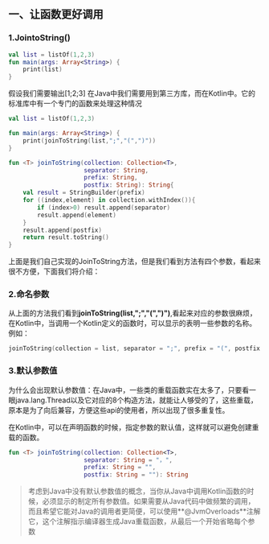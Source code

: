 ## 一、让函数更好调用

### 1.JointoString()
```kotlin
val list = listOf(1,2,3)
fun main(args: Array<String>) {
    print(list)
}
```
假设我们需要输出[1;2;3] 在Java中我们需要用到第三方库，而在Kotlin中。它的标准库中有一个专门的函数来处理这种情况

```kotlin
val list = listOf(1,2,3)

fun main(args: Array<String>) {
    print(joinToString(list,";","(",")"))
}

fun <T> joinToString(collection: Collection<T>,
                     separator: String,
                     prefix: String,
                     postfix: String): String{
    val result = StringBuilder(prefix)
    for ((index,element) in collection.withIndex()){
        if (index>0) result.append(separator)
        result.append(element)
    }
    result.append(postfix)
    return result.toString()
}
```
上面是我们自己实现的JoinToString方法，但是我们看到方法有四个参数，看起来很不方便，下面我们将介绍：

### 2.命名参数

从上面的方法我们看到**joinToString(list,";","(",")")**,看起来对应的参数很麻烦，在Kotlin中，当调用一个Kotlin定义的函数时，可以显示的表明一些参数的名称。例如：

```kotlin
joinToString(collection = list, separator = ";", prefix = "(", postfix = ")")
```
### 3.默认参数值
为什么会出现默认参数值：在Java中，一些类的重载函数实在太多了，只要看一眼java.lang.Thread以及它对应的8个构造方法，就能让人够受的了，这些重载，原本是为了向后兼容，方便这些api的使用者，所以出现了很多重复性。

在Kotlin中，可以在声明函数的时候，指定参数的默认值，这样就可以避免创建重载的函数。

```kotlin
fun <T> joinToString(collection: Collection<T>,
                     separator: String = "，",
                     prefix: String = "",
                     postfix: String = ""): String
```

> 考虑到Java中没有默认参数值的概念，当你从Java中调用Kotlin函数的时候，必须显示的制定所有参数值。如果需要从Java代码中做频繁的调用，而且希望它能对Java的调用者更简便，可以使用**@JvmOverloads**注解它，这个注解指示编译器生成Java重载函数，从最后一个开始省略每个参数